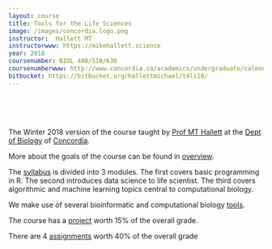 ```yaml
---
layout: course
title: Tools for the Life Sciences
image: /images/concordia.logo.png
instructor:  Hallett MT
instructorwww: https://mikehallett.science
year: 2018
coursenumber: BIOL 480/510/630
coursenumberwww: http://www.concordia.ca/academics/undergraduate/calendar/current/sec31/31-030.html
bitbucket: https://bitbucket.org/hallettmichael/t4ls18/
---
```


<br><br><br>

The Winter 2018 version of the course taught by [Prof MT Hallett](https://mikehallett.science) at the [Dept of Biology](https://www.concordia.ca/artsci/biology.html) of [Concordia](https://www.concordia.ca).

More about the goals of the course can be found in [overview](/web-intro/overview.html).

The [syllabus](/web-intro/Syllabus.html) is divided into 3 modules. The first covers basic programming in R. The second introduces data science to life scientist. The third covers algorithmic and machine learning topics central to computational biology.

We make use of several bioinformatic and computational biology [tools](/web-intro/tools.html).

The course has a [project](/web-intro/project.html) worth 15% of the overall grade.

There are 4 [assignments](/web-intro/assignment_guidelines.html) worth 40% of the overall grade